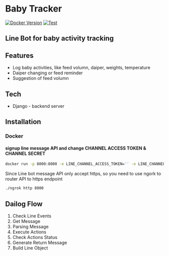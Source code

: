 

# Baby Tracker
[![Docker Version](https://img.shields.io/docker/v/rejectsgallery/baby_tracker)](https://hub.docker.com/r/rejectsgallery/baby_tracker)
[![Test](https://github.com/cwhuang119/baby_tracker/actions/workflows/docker-image.yml/badge.svg)](https://github.com/cwhuang119/baby_tracker/actions)
## Line Bot for baby activity tracking

## Features
- Log baby activities, like feed volumn, daiper, weights, temperature
- Daiper changing or feed reminder
- Suggestion of feed volumn

## Tech
- Django - backend server

## Installation
### Docker
#### signup line message API and change CHANNEL ACCESS TOKEN & CHANNEL SECRET
```sh
docker run -p 8000:8000 -e LINE_CHANNEL_ACCESS_TOKEN='' -e LINE_CHANNEL_SECRET='' rejectsgallery/baby_tracker:1.2 .
```
Since Line bot message API only accept https, so you need to use ngork to router API to https endpoint
```sh
./ngrok http 8000
```

## Dailog Flow
1. Check Line Events
2. Get Message
3. Parsing Message
4. Execute Actions
5. Check Actions Status
6. Generate Return Message
7. Build Line Object

